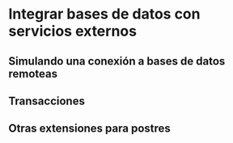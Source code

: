 # Integrar bases de datos con servicios externos

## Simulando una conexión a bases de datos remoteas



## Transacciones



## Otras extensiones para postres